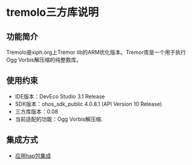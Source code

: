 # tremolo三方库说明
## 功能简介
Tremolo是xiph.org上Tremor lib的ARM优化版本。Tremor库是一个用于执行Ogg Vorbis解压缩的纯整数库。
## 使用约束
- IDE版本：DevEco Studio 3.1 Release
- SDK版本：ohos_sdk_public 4.0.8.1 (API Version 10 Release)
- 三方库版本：0.08
- 当前适配的功能：Ogg Vorbis解压缩.

## 集成方式
+ [应用hap包集成](docs/hap_integrate.md)
